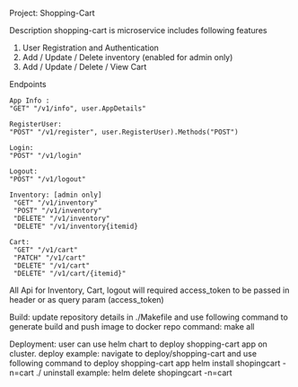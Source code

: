 Project: Shopping-Cart

Description 
shopping-cart is microservice includes following features
1. User Registration and Authentication
2. Add / Update / Delete inventory (enabled for admin only)
3. Add / Update / Delete / View Cart 

Endpoints 
    
	App Info :
	"GET" "/v1/info", user.AppDetails" 
	
	RegisterUser: 
	"POST" "/v1/register", user.RegisterUser).Methods("POST")
			
	Login:
	"POST" "/v1/login" 
	
	Logout:
	"POST" "/v1/logout" 
	
	Inventory: [admin only]
	 "GET" "/v1/inventory" 
	 "POST" "/v1/inventory" 
	 "DELETE" "/v1/inventory" 
	 "DELETE" "/v1/inventory{itemid} 
	
	Cart:
	 "GET" "/v1/cart"
	 "PATCH" "/v1/cart" 
	 "DELETE" "/v1/cart" 
	 "DELETE" "/v1/cart/{itemid}" 

All Api for Inventory, Cart, logout will required access_token to be passed in header or as query param (access_token)

Build:
 update repository details in ./Makefile and use following command to generate build and push image to docker repo
 command: make all

Deployment:
 user can use helm chart to deploy shopping-cart app on cluster.
 deploy example: 
    navigate to deploy/shopping-cart and use following command to deploy shopping-cart app
	helm install shopingcart -n=cart ./ 
 uninstall example:
        helm delete shopingcart -n=cart
			
